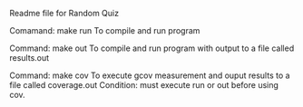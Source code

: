 
Readme file for Random Quiz



Comamand: make run
To compile and run program

Command: make out
To compile and run program with output to a file called results.out

Command: make cov
To execute gcov measurement and ouput results to a file called coverage.out
Condition: must execute run or out before using cov.
